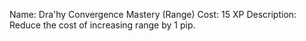 Name: Dra'hy Convergence Mastery (Range)
Cost: 15 XP 
Description: Reduce the cost of increasing range by 1 pip.